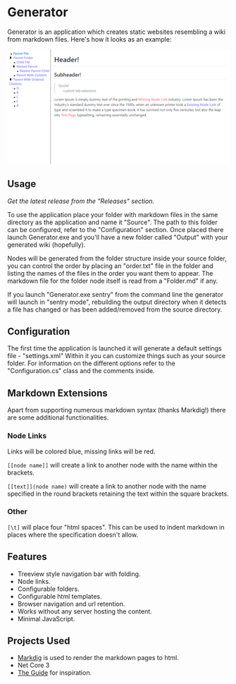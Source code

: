 # Generator

Generator is an application which creates static websites resembling a wiki from markdown files. Here's how it looks as an example:

<img src="Documentation/example.PNG">

## Usage

*Get the latest release from the "Releases" section.*

To use the application place your folder with markdown files in the same directory as the application and name it "Source". The path to this folder can be configured, refer to the "Configuration" section. Once placed there launch Generator.exe and you'll have a new folder called "Output" with your generated wiki (hopefully).

Nodes will be generated from the folder structure inside your source folder, you can control the order by placing an "order.txt" file in the folder and listing the names of the files in the order you want them to appear. The markdown file for the folder node itself is read from a "Folder.md" if any.

If you launch "Generator.exe sentry" from the command line the generator will launch in "sentry mode", rebuilding the output directory when it detects a file has changed or has been added/removed from the source directory. 

## Configuration

The first time the application is launched it will generate a default settings file - "settings.xml"
Within it you can customize things such as your source folder. For information on the different options refer to the "Configuration.cs" class and the comments inside.

## Markdown Extensions

Apart from supporting numerous markdown syntax (thanks Markdig!) there are some additional functionalities.

### Node Links

Links will be colored blue, missing links will be red.

``[[node name]]`` will create a link to another node with the name within the brackets.

``[[text]](node name)`` will create a link to another node with the name specified in the round brackets retaining the text within the square brackets.

### Other

``[\t]`` will place four "html spaces". This can be used to indent markdown in places where the specification doesn't allow.

## Features

- Treeview style navigation bar with folding.
- Node links.
- Configurable folders.
- Configurable html templates.
- Browser navigation and url retention.
- Works without any server hosting the content.
- Minimal JavaScript.

## Projects Used

- [Markdig](https://github.com/lunet-io/markdig) is used to render the markdown pages to html.
- Net Core 3
- [The Guide](https://github.com/cryru/theguide) for inspiration.